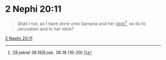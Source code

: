 # 2 Nephi 20:11

> Shall I not, as I have done unto Samaria and her <u>idols</u>[^a], so do to Jerusalem and to her idols?

[2 Nephi 20:11](https://www.churchofjesuschrist.org/study/scriptures/bofm/2-ne/20?lang=eng&id=p11#p11)


[^a]: [[Ezekiel 36.18|Ezek. 36:18 (16-20).]]
